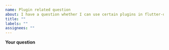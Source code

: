 ```yaml
---
name: Plugin related question
about: I have a question whether I can use certain plugins in flutter-desktop
title: ""
labels: ""
assignees: ""
---
```


<!--
You can find list of available plugins [here](https://github.com/google/flutter-desktop-embedding/tree/master/plugins)
Note: Most of the flutter plugins are depending on android and ios native SDKs, so most likely you won't be able to use most of flutter plugins as-is
-->

**Your question**
